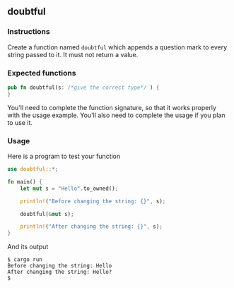 ## doubtful

### Instructions

Create a function named `doubtful` which appends a question mark to every string passed to it. It must not return a value.

### Expected functions

```rust
pub fn doubtful(s: /*give the correct type*/ ) {
}
```

You'll need to complete the function signature, so that it works properly with the usage example. You'll also need to complete the usage if you plan to use it.

### Usage

Here is a program to test your function

```rust
use doubtful::*;

fn main() {
    let mut s = "Hello".to_owned();

    println!("Before changing the string: {}", s);

    doubtful(&mut s);

    println!("After changing the string: {}", s);
}
```

And its output

```console
$ cargo run
Before changing the string: Hello
After changing the string: Hello?
$
```
